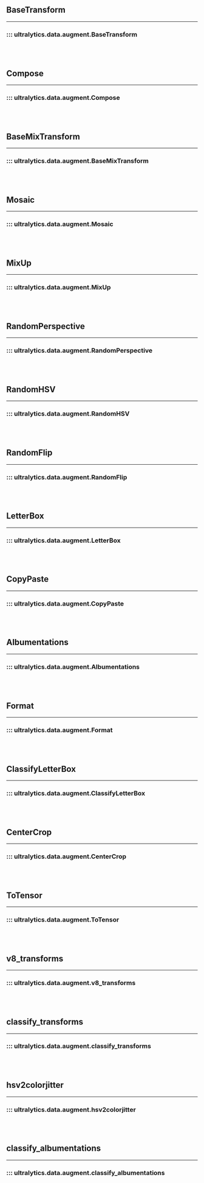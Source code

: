 ## BaseTransform
---
### ::: ultralytics.data.augment.BaseTransform
<br><br>

## Compose
---
### ::: ultralytics.data.augment.Compose
<br><br>

## BaseMixTransform
---
### ::: ultralytics.data.augment.BaseMixTransform
<br><br>

## Mosaic
---
### ::: ultralytics.data.augment.Mosaic
<br><br>

## MixUp
---
### ::: ultralytics.data.augment.MixUp
<br><br>

## RandomPerspective
---
### ::: ultralytics.data.augment.RandomPerspective
<br><br>

## RandomHSV
---
### ::: ultralytics.data.augment.RandomHSV
<br><br>

## RandomFlip
---
### ::: ultralytics.data.augment.RandomFlip
<br><br>

## LetterBox
---
### ::: ultralytics.data.augment.LetterBox
<br><br>

## CopyPaste
---
### ::: ultralytics.data.augment.CopyPaste
<br><br>

## Albumentations
---
### ::: ultralytics.data.augment.Albumentations
<br><br>

## Format
---
### ::: ultralytics.data.augment.Format
<br><br>

## ClassifyLetterBox
---
### ::: ultralytics.data.augment.ClassifyLetterBox
<br><br>

## CenterCrop
---
### ::: ultralytics.data.augment.CenterCrop
<br><br>

## ToTensor
---
### ::: ultralytics.data.augment.ToTensor
<br><br>

## v8_transforms
---
### ::: ultralytics.data.augment.v8_transforms
<br><br>

## classify_transforms
---
### ::: ultralytics.data.augment.classify_transforms
<br><br>

## hsv2colorjitter
---
### ::: ultralytics.data.augment.hsv2colorjitter
<br><br>

## classify_albumentations
---
### ::: ultralytics.data.augment.classify_albumentations
<br><br>
